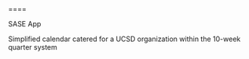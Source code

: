 ====

SASE App

Simplified calendar catered for a UCSD organization within the 10-week quarter system
